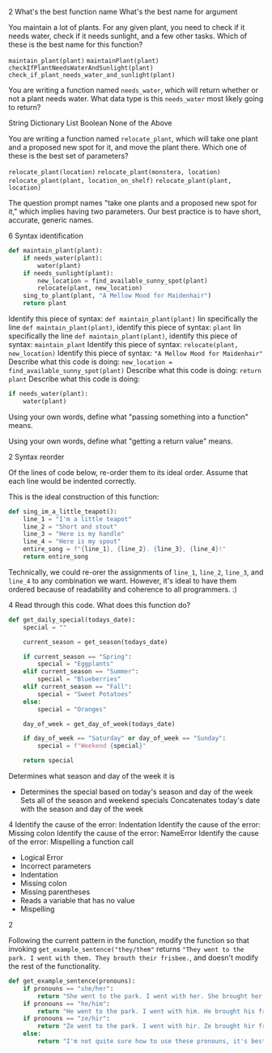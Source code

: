 2
What's the best function name
What's the best name for argument

You maintain a lot of plants. For any given plant, you need to check if it needs water, check if it needs sunlight, and a few other tasks. Which of these is the best name for this function?

`maintain_plant(plant)`
`maintainPlant(plant)`
`checkIfPlantNeedsWaterAndSunlight(plant)`
`check_if_plant_needs_water_and_sunlight(plant)`

You are writing a function named `needs_water`, which will return whether or not a plant needs water. What data type is this `needs_water` most likely going to return?

String
Dictionary
List
Boolean
None of the Above

You are writing a function named `relocate_plant`, which will take one plant and a proposed new spot for it, and move the plant there. Which one of these is the best set of parameters?

`relocate_plant(location)`
`relocate_plant(monstera, location)`
`relocate_plant(plant, location_on_shelf)`
`relocate_plant(plant, location)`

The question prompt names "take one plants and a proposed new spot for it," which implies having two parameters. Our best practice is to have short, accurate, generic names.

6
Syntax identification

```python
def maintain_plant(plant):
    if needs_water(plant):
        water(plant)
    if needs_sunlight(plant):
        new_location = find_available_sunny_spot(plant)
        relocate(plant, new_location)
    sing_to_plant(plant, "A Mellow Mood for Maidenhair")
    return plant
```

Identify this piece of syntax: `def maintain_plant(plant)`
Iin specifically the line `def maintain_plant(plant)`, identify this piece of syntax: `plant`
Iin specifically the line `def maintain_plant(plant)`, identify this piece of syntax: `maintain_plant`
Identify this piece of syntax: `relocate(plant, new_location)`
Identify this piece of syntax: `"A Mellow Mood for Maidenhair"`
Describe what this code is doing: `new_location = find_available_sunny_spot(plant)`
Describe what this code is doing: `return plant`
Describe what this code is doing:
```python
if needs_water(plant):
    water(plant)
```

Using your own words, define what "passing something into a function" means.

Using your own words, define what "getting a return value" means.

2
Syntax reorder

Of the lines of code below, re-order them to its ideal order. Assume that each line would be indented correctly.

This is the ideal construction of this function:

```python
def sing_im_a_little_teapot():
    line_1 = "I'm a little teapot"
    line_2 = "Short and stout"
    line_3 = "Here is my handle"
    line_4 = "Here is my spout"
    entire_song = f"{line_1}, {line_2}. {line_3}, {line_4}!"
    return entire_song
```

Technically, we could re-orer the assignments of `line_1`, `line_2`, `line_3`, and `line_4` to any combination we want. However, it's ideal to have them ordered because of readability and coherence to all programmers. :)


4
Read through this code. What does this function do?

```python
def get_daily_special(todays_date):
    special = ""

    current_season = get_season(todays_date)

    if current_season == "Spring":
        special = "Eggplants"
    elif current_season == "Summer":
        special = "Blueberries"
    elif current_season == "Fall":
        special = "Sweet Potatoes"
    else:
        special = "Oranges"

    day_of_week = get_day_of_week(todays_date)

    if day_of_week == "Saturday" or day_of_week == "Sunday":
        special = f"Weekend {special}"

    return special
```

Determines what season and day of the week it is
* Determines the special based on today's season and day of the week
Sets all of the season and weekend specials
Concatenates today's date with the season and day of the week

4
Identify the cause of the error: Indentation
Identify the cause of the error: Missing colon
Identify the cause of the error: NameError
Identify the cause of the error: Mispelling a function call

* Logical Error
* Incorrect parameters
* Indentation
* Missing colon
* Missing parentheses
* Reads a variable that has no value
* Mispelling

2

Following the current pattern in the function, modify the function so that invoking `get_example_sentence("they/them"` returns `"They went to the park. I went with them. They brouth their frisbee.`, and doesn't modify the rest of the functionality.

```python
def get_example_sentence(pronouns):
    if pronouns == "she/her":
        return "She went to the park. I went with her. She brought her frisbee."
    if pronouns == "he/him":
        return "He went to the park. I went with him. He brought his frisbee."
    if pronouns == "ze/hir":
        return "Ze went to the park. I went with hir. Ze brought hir frisbee."
    else:
        return "I'm not quite sure how to use these pronouns, it's best to ask and confirm!"
```